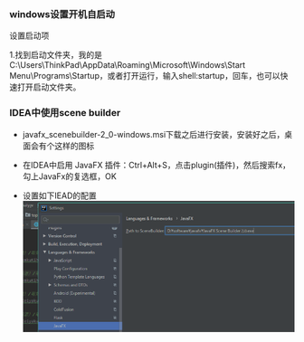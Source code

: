 ### windows设置开机自启动

设置启动项

1.找到启动文件夹，我的是C:\Users\ThinkPad\AppData\Roaming\Microsoft\Windows\Start Menu\Programs\Startup，或者打开运行，输入shell:startup，回车，也可以快速打开启动文件夹。





### IDEA中使用scene builder

- javafx_scenebuilder-2_0-windows.msi下载之后进行安装，安装好之后，桌面会有个这样的图标

-   在IDEA中启用 JavaFX 插件：Ctrl+Alt+S，点击plugin(插件)，然后搜索fx，勾上JavaFx的复选框，OK 
- 设置如下IEAD的配置![image-20191122210707609](Untitled.assets/image-20191122210707609.png)



